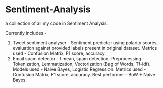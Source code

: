 # Sentiment-Analysis
a colllection of all my code in Sentiment Analysis. 

Currently includes - 

1) Tweet sentiment analyser - Sentiment predictor using polarity scores, evaluation against provided labels present in original dataset. Metrics used - Confusion 
                              Matrix, F1 score, accuracy.
2) Email spam detector - I mean, spam detection. Preprocessing - Tokenization, Lemmatization, Vectorization (Bag of Words, Tf-Idf). Models used - Naive Bayes, 
                         Logistic Regression. Metrics used -  Confusion Matrix, F1 score, accuracy. Best performer - BoW + Naive Bayes. 
